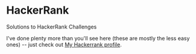 HackerRank
==========

Solutions to HackerRank Challenges

I've done plenty more than you'll see here (these are mostly the less easy ones) -- just check out [My Hackerrank profile](https://www.hackerrank.com/cognalog).